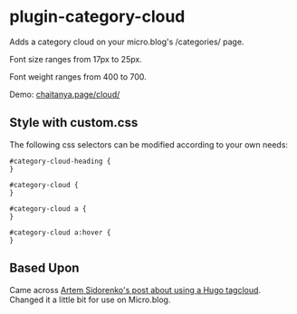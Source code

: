 # plugin-category-cloud
Adds a category cloud on your micro.blog's /categories/ page.

Font size ranges from 17px to 25px.

Font weight ranges from 400 to 700.

Demo: [chaitanya.page/cloud/](https://chaitanya.page/cloud)

## Style with custom.css
The following css selectors can be modified according to your own needs:
```
#category-cloud-heading {
}

#category-cloud {
}

#category-cloud a {
}

#category-cloud a:hover {
}
```
## Based Upon
Came across [Artem Sidorenko's post about using a Hugo tagcloud](https://www.sidorenko.io/post/2017/07/nice-tagcloud-with-hugo/). Changed it a little bit for use on Micro.blog.
